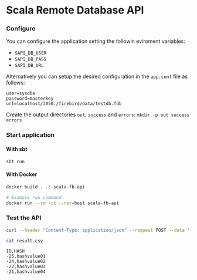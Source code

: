 # Scala Remote Database API

### Configure
You can configure the application setting the followin eviroment variables:
- `SAPI_DB_USER`
- `SAPI_DB_PASS`
- `SAPI_DB_URL`

Alternatively you can setup the desired configuration in the `app.conf` file as follows:
```
user=sysdba
password=masterkey
url=localhost/3050:/firebird/data/testdb.fdb
```

Create the output directories `out`, `success` and `errors`:
`mkdir -p out success errors`

### Start application
#### With sbt
`sbt run`

#### With Docker
```bash
docker build . -t scala-fb-api

# Example run command
docker run --rm -it --net=host scala-fb-api
```

### Test the API
```bash
curl --header "Content-Type: application/json" --request POST --data '{"sql": "SELECT * FROM TESTTABLE;"}' localhost:8080/sql > result.csv

cat result.csv
```
```csv
ID,HASH
-25,hashvalue01
-24,hashvalue02
-22,hashvalue03
-21,hashvalue04
```
